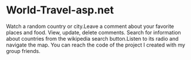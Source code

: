 # World-Travel-asp.net
Watch a random country or city.Leave a comment about your favorite places and food. View, update, delete comments. Search for information about countries from the wikipedia search button.Listen to its radio and navigate the map.
You can reach the code of the project I created with my group friends.